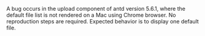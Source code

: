 A bug occurs in the upload component of antd version 5.6.1, where the default file list is not rendered on a Mac using Chrome browser. No reproduction steps are required. Expected behavior is to display one default file.
